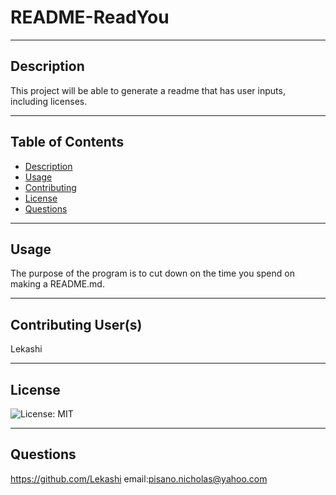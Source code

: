 # README-ReadYou
***
## Description
This project will be able to generate a readme that has user inputs, including licenses.
***
## Table of Contents
- [Description](#description)
- [Usage](#usage)
- [Contributing](#contributing)
- [License](#license)
- [Questions](#questions)
***
## Usage
The purpose of the program is to cut down on the time you spend on making a README.md.
***
## Contributing User(s)
Lekashi
***
## License
![License: MIT](https://img.shields.io/badge/License-MIT-yellow.svg)
***
## Questions
https://github.com/Lekashi
email:pisano.nicholas@yahoo.com